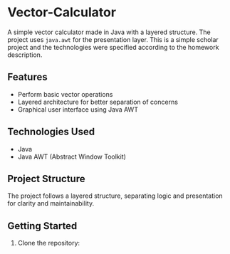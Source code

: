 # Vector-Calculator

A simple vector calculator made in Java with a layered structure. The project uses `java.awt` for the presentation layer. This is a simple scholar project and the technologies were specified according to the homework description.

## Features

- Perform basic vector operations
- Layered architecture for better separation of concerns
- Graphical user interface using Java AWT

## Technologies Used

- Java
- Java AWT (Abstract Window Toolkit)

## Project Structure

The project follows a layered structure, separating logic and presentation for clarity and maintainability.

## Getting Started

1. Clone the repository:
